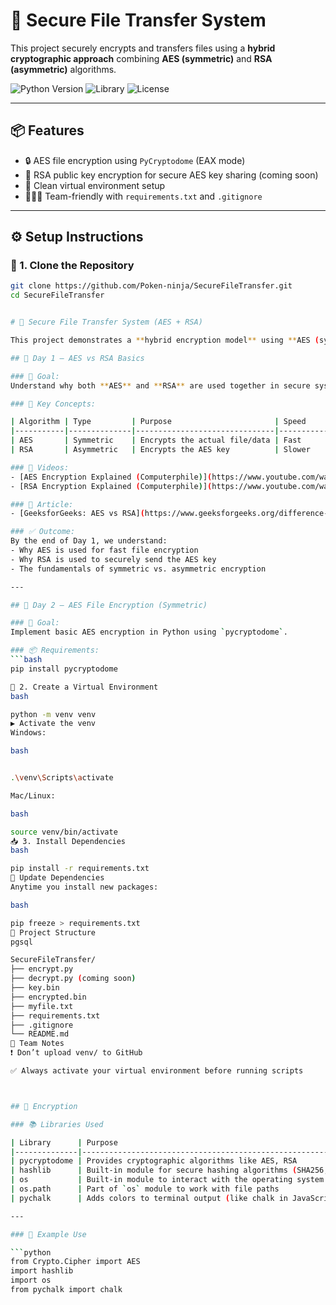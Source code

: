# 🔐 Secure File Transfer System

This project securely encrypts and transfers files using a **hybrid cryptographic approach** combining **AES (symmetric)** and **RSA (asymmetric)** algorithms.

![Python Version](https://img.shields.io/badge/Python-3.12-blue)
![Library](https://img.shields.io/badge/PyCryptodome-✅-green)
![License](https://img.shields.io/badge/Status-Active-brightgreen)

---

## 📦 Features

- 🔒 AES file encryption using `PyCryptodome` (EAX mode)
- 🔑 RSA public key encryption for secure AES key sharing (coming soon)
- 💼 Clean virtual environment setup
- 🧑‍🤝‍🧑 Team-friendly with `requirements.txt` and `.gitignore`

---

## ⚙️ Setup Instructions

### 🧰 1. Clone the Repository

```bash
git clone https://github.com/Poken-ninja/SecureFileTransfer.git
cd SecureFileTransfer


# 🔐 Secure File Transfer System (AES + RSA)

This project demonstrates a **hybrid encryption model** using **AES (symmetric)** and **RSA (asymmetric)** encryption techniques to securely encrypt and transfer files.

## 📅 Day 1 – AES vs RSA Basics

### 🎯 Goal:
Understand why both **AES** and **RSA** are used together in secure systems.

### 🔑 Key Concepts:

| Algorithm | Type         | Purpose                       | Speed     |
|-----------|--------------|-------------------------------|-----------|
| AES       | Symmetric    | Encrypts the actual file/data | Fast      |
| RSA       | Asymmetric   | Encrypts the AES key          | Slower    |

### 🎥 Videos:
- [AES Encryption Explained (Computerphile)](https://www.youtube.com/watch?v=O4xNJsjtN6E)
- [RSA Encryption Explained (Computerphile)](https://www.youtube.com/watch?v=GSIDS_lvRv4)

### 📖 Article:
- [GeeksforGeeks: AES vs RSA](https://www.geeksforgeeks.org/difference-between-symmetric-and-asymmetric-key-encryption)

### ✅ Outcome:
By the end of Day 1, we understand:
- Why AES is used for fast file encryption
- Why RSA is used to securely send the AES key
- The fundamentals of symmetric vs. asymmetric encryption

---

## 📅 Day 2 – AES File Encryption (Symmetric)

### 🎯 Goal:
Implement basic AES encryption in Python using `pycryptodome`.

### 📦 Requirements:
```bash
pip install pycryptodome

🧪 2. Create a Virtual Environment
bash

python -m venv venv
▶️ Activate the venv
Windows:

bash


.\venv\Scripts\activate

Mac/Linux:

bash

source venv/bin/activate
📥 3. Install Dependencies
bash

pip install -r requirements.txt
🔄 Update Dependencies
Anytime you install new packages:

bash

pip freeze > requirements.txt
📁 Project Structure
pgsql

SecureFileTransfer/
├── encrypt.py
├── decrypt.py (coming soon)
├── key.bin
├── encrypted.bin
├── myfile.txt
├── requirements.txt
├── .gitignore
└── README.md
🤝 Team Notes
❗ Don’t upload venv/ to GitHub

✅ Always activate your virtual environment before running scripts



## 🔐 Encryption

### 📚 Libraries Used

| Library      | Purpose                                                                 | Why We Use It                                                                 |
|--------------|-------------------------------------------------------------------------|-------------------------------------------------------------------------------|
| pycryptodome | Provides cryptographic algorithms like AES, RSA                         | Used to securely encrypt/decrypt files using AES (`Crypto.Cipher.AES`)       |
| hashlib      | Built-in module for secure hashing algorithms (SHA256, MD5, etc.)       | Helps generate a strong encryption key from a password (e.g., using SHA-256) |
| os           | Built-in module to interact with the operating system                   | Used to access files, check paths, create folders, etc.                      |
| os.path      | Part of `os` module to work with file paths                             | Helps check if a file exists, join folder/file paths safely                  |
| pychalk      | Adds colors to terminal output (like chalk in JavaScript)               | Makes console messages more readable and visually clear                      |

---

### 🧪 Example Use

```python
from Crypto.Cipher import AES
import hashlib
import os
from pychalk import chalk

